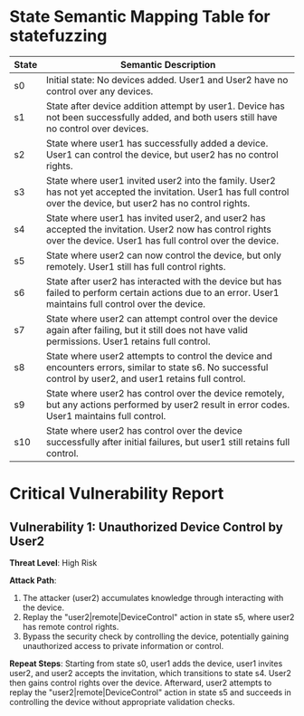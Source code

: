 # State Semantic Mapping Table for statefuzzing

| State | Semantic Description |
|-------|----------------------|
| s0 | Initial state: No devices added. User1 and User2 have no control over any devices. |
| s1 | State after device addition attempt by user1. Device has not been successfully added, and both users still have no control over devices. |
| s2 | State where user1 has successfully added a device. User1 can control the device, but user2 has no control rights. |
| s3 | State where user1 invited user2 into the family. User2 has not yet accepted the invitation. User1 has full control over the device, but user2 has no control rights. |
| s4 | State where user1 has invited user2, and user2 has accepted the invitation. User2 now has control rights over the device. User1 has full control over the device. |
| s5 | State where user2 can now control the device, but only remotely. User1 still has full control rights. |
| s6 | State after user2 has interacted with the device but has failed to perform certain actions due to an error. User1 maintains full control over the device. |
| s7 | State where user2 can attempt control over the device again after failing, but it still does not have valid permissions. User1 retains full control. |
| s8 | State where user2 attempts to control the device and encounters errors, similar to state s6. No successful control by user2, and user1 retains full control. |
| s9 | State where user2 has control over the device remotely, but any actions performed by user2 result in error codes. User1 maintains full control. |
| s10 | State where user2 has control over the device successfully after initial failures, but user1 still retains full control. |

# Critical Vulnerability Report

## Vulnerability 1: Unauthorized Device Control by User2

**Threat Level**: High Risk

**Attack Path**:
1. The attacker (user2) accumulates knowledge through interacting with the device.
2. Replay the "user2|remote|DeviceControl" action in state s5, where user2 has remote control rights.
3. Bypass the security check by controlling the device, potentially gaining unauthorized access to private information or control.

**Repeat Steps**:
Starting from state s0, user1 adds the device, user1 invites user2, and user2 accepts the invitation, which transitions to state s4. User2 then gains control rights over the device. Afterward, user2 attempts to replay the "user2|remote|DeviceControl" action in state s5 and succeeds in controlling the device without appropriate validation checks.